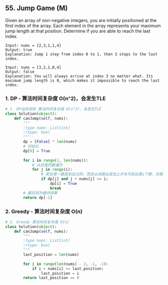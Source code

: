 ## 55. Jump Game (M)

Given an array of non-negative integers, you are initially positioned at the first index of the array. Each element in the array represents your maximum jump length at that position. Determine if you are able to reach the last index.

```
Input: nums = [2,3,1,1,4]
Output: true
Explanation: Jump 1 step from index 0 to 1, then 3 steps to the last index.

Input: nums = [3,2,1,0,4]
Output: false
Explanation: You will always arrive at index 3 no matter what. Its maximum jump length is 0, which makes it impossible to reach the last index.
```

### 1. DP - 算法时间复杂度 O(n^2)，会发生TLE

```python
# 1. DP动态规划 算法时间复杂度 O(n^2)，会发生TLE
class Solution(object):
    def canJump(self, nums):
        """
        :type nums: List[int]
        :rtype: bool
        """
        dp = [False] * len(nums)
        # 初始化
        dp[0] = True
        
        for i in range(1, len(nums)):
            # 从前面的数遍历
            for j in range(i):
                # 若任意一数是到达过的，而且从该数出发加上步长可到达第i个数，则第i个数也可到达
                if dp[j] and j + nums[j] >= i:
                    dp[i] = True
                    break
        # 最后则为最终结果
        return dp[-1]
```

### 2. Greedy - 算法时间复杂度 O(n)

```python
# 2. Greedy 算法时间复杂度 O(n)
class Solution(object):
    def canJump(self, nums):
        """
        :type nums: List[int]
        :rtype: bool
        """
        last_position = len(nums)
        
        for i in range(len(nums) - 2, -1, -1):
            if i + nums[i] >= last_position:
                last_position = i
        return last_position == 0
```

